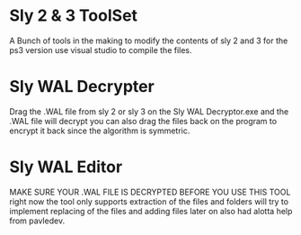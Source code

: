 # Sly 2 & 3 ToolSet
A Bunch of tools in the making to modify the contents of sly 2 and 3 for the ps3 version use visual studio to compile the files.
# Sly WAL Decrypter
Drag the .WAL file from sly 2 or sly 3 on the Sly WAL Decryptor.exe and the .WAL file will decrypt you can also drag the files back on the program to encrypt it back since the algorithm is symmetric.
# Sly WAL Editor
MAKE SURE YOUR .WAL FILE IS DECRYPTED BEFORE YOU USE THIS TOOL right now the tool only supports extraction of the files and folders will try to implement replacing of the files and adding files later on also had alotta help from pavledev.
